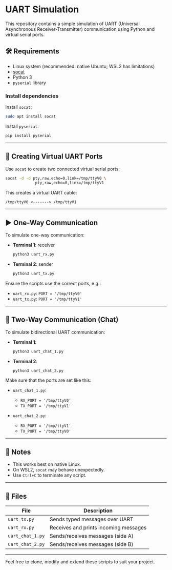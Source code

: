 # UART Simulation

This repository contains a simple simulation of UART (Universal Asynchronous Receiver-Transmitter) communication using Python and virtual serial ports.

## 🛠 Requirements

- Linux system (recommended: native Ubuntu; WSL2 has limitations)
- [socat](https://linux.die.net/man/1/socat)
- Python 3
- `pyserial` library

### Install dependencies

Install `socat`:

```bash
sudo apt install socat
```

Install `pyserial`:

```bash
pip install pyserial
```

---

## 🔌 Creating Virtual UART Ports

Use `socat` to create two connected virtual serial ports:

```bash
socat -d -d pty,raw,echo=0,link=/tmp/ttyV0 \
             pty,raw,echo=0,link=/tmp/ttyV1
```

This creates a virtual UART cable:

```
/tmp/ttyV0 <-------> /tmp/ttyV1
```

---

## ▶️ One-Way Communication

To simulate one-way communication:

- **Terminal 1**: receiver
  ```bash
  python3 uart_rx.py
  ```

- **Terminal 2**: sender
  ```bash
  python3 uart_tx.py
  ```

Ensure the scripts use the correct ports, e.g.:

- `uart_rx.py`: `PORT = '/tmp/ttyV0'`
- `uart_tx.py`: `PORT = '/tmp/ttyV1'`

---

## 🔁 Two-Way Communication (Chat)

To simulate bidirectional UART communication:

- **Terminal 1**:
  ```bash
  python3 uart_chat_1.py
  ```

- **Terminal 2**:
  ```bash
  python3 uart_chat_2.py
  ```

Make sure that the ports are set like this:

- `uart_chat_1.py`:
  - `RX_PORT = '/tmp/ttyV0'`
  - `TX_PORT = '/tmp/ttyV1'`

- `uart_chat_2.py`:
  - `RX_PORT = '/tmp/ttyV1'`
  - `TX_PORT = '/tmp/ttyV0'`

---

## 📎 Notes

- This works best on native Linux.
- On WSL2, `socat` may behave unexpectedly.
- Use `Ctrl+C` to terminate any script.

---

## 📁 Files

| File              | Description                            |
|-------------------|----------------------------------------|
| `uart_tx.py`      | Sends typed messages over UART         |
| `uart_rx.py`      | Receives and prints incoming messages  |
| `uart_chat_1.py`  | Sends/receives messages (side A)       |
| `uart_chat_2.py`  | Sends/receives messages (side B)       |

---

Feel free to clone, modify and extend these scripts to suit your project.
